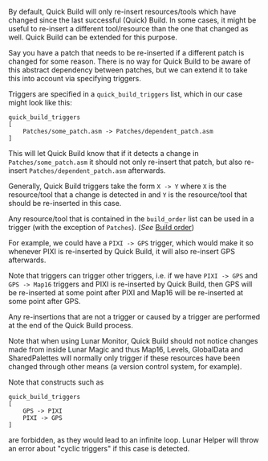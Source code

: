 By default, Quick Build will only re-insert resources/tools which have changed since the last 
successful (Quick) Build. In some cases, it might be useful to re-insert a different tool/resource
than the one that changed as well. Quick Build can be extended for this purpose.

Say you have a patch that needs to be re-inserted if a different patch is changed for some 
reason. There is no way for Quick Build to be aware of this abstract dependency between patches,
but we can extend it to take this into account via specifying triggers.

Triggers are specified in a `quick_build_triggers` list, which in our case might look like this:
```
quick_build_triggers
[
    Patches/some_patch.asm -> Patches/dependent_patch.asm
]
```
This will let Quick Build know that if it detects a change in `Patches/some_patch.asm` it should 
not only re-insert that patch, but also re-insert `Patches/dependent_patch.asm` afterwards.

Generally, Quick Build triggers take the form `X -> Y` where `X` is the resource/tool that a change is 
detected in and `Y` is the resource/tool that should be re-inserted in this case.

Any resource/tool that is contained in the `build_order` list can be used in a trigger (with the 
exception of `Patches`). (_See_ [Build order](Setting-up-Lunar-Helper-(new-project)#build-order))

For example, we could have a `PIXI -> GPS` trigger, which would make it so whenever PIXI is 
re-inserted by Quick Build, it will also re-insert GPS afterwards.

Note that triggers can trigger other triggers, i.e. if we have `PIXI -> GPS` and 
`GPS -> Map16` triggers and PIXI is re-inserted by Quick Build, then GPS will be 
re-inserted at some point after PIXI and Map16 will be re-inserted at some point
after GPS.

Any re-insertions that are not a trigger or caused by a trigger are performed at the end of the
Quick Build process.

Note that when using Lunar Monitor, Quick Build should not notice changes made from inside Lunar Magic
and thus Map16, Levels, GlobalData and SharedPalettes will normally only trigger if these 
resources have been changed through other means (a version control system, for example).

Note that constructs such as
```
quick_build_triggers
[
    GPS -> PIXI
    PIXI -> GPS
]
```
are forbidden, as they would lead to an infinite loop. Lunar Helper will throw an error about
"cyclic triggers" if this case is detected.